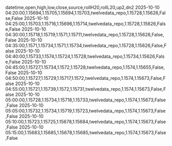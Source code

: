 datetime,open,high,low,close,source,rollH20,rollL20,up2,dn2
2025-10-10 04:20:00,1.15694,1.15705,1.15694,1.15703,twelvedata_repo,1.15728,1.15626,False,False
2025-10-10 04:25:00,1.15703,1.15716,1.15696,1.15714,twelvedata_repo,1.15728,1.15626,False,False
2025-10-10 04:30:00,1.15718,1.15719,1.1571,1.15711,twelvedata_repo,1.15728,1.15626,False,False
2025-10-10 04:35:00,1.1571,1.15734,1.1571,1.15734,twelvedata_repo,1.15728,1.15626,False,False
2025-10-10 04:40:00,1.15733,1.1574,1.15724,1.15728,twelvedata_repo,1.15734,1.15626,False,False
2025-10-10 04:45:00,1.15727,1.15734,1.1572,1.15728,twelvedata_repo,1.1574,1.15655,False,False
2025-10-10 04:50:00,1.15727,1.15729,1.15717,1.1572,twelvedata_repo,1.1574,1.15673,False,False
2025-10-10 04:55:00,1.15721,1.15739,1.1572,1.15731,twelvedata_repo,1.1574,1.15673,False,False
2025-10-10 05:00:00,1.15728,1.15734,1.15718,1.15733,twelvedata_repo,1.1574,1.15673,False,False
2025-10-10 05:05:00,1.15732,1.15734,1.15719,1.15723,twelvedata_repo,1.1574,1.15673,False,False
2025-10-10 05:10:00,1.15723,1.15725,1.15678,1.15684,twelvedata_repo,1.1574,1.15673,False,False
2025-10-10 05:15:00,1.15683,1.15685,1.15678,1.15685,twelvedata_repo,1.1574,1.15673,False,False
